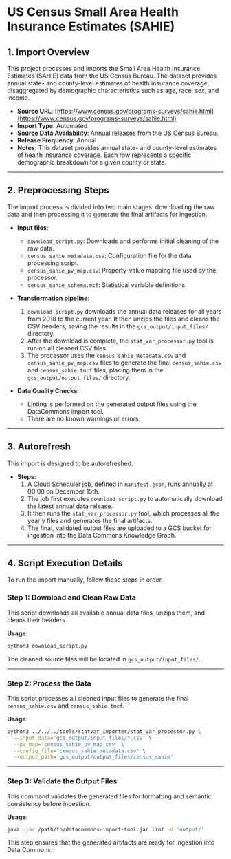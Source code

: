 # US Census Small Area Health Insurance Estimates (SAHIE)

## 1. Import Overview

This project processes and imports the Small Area Health Insurance Estimates (SAHIE) data from the US Census Bureau. The dataset provides annual state- and county-level estimates of health insurance coverage, disaggregated by demographic characteristics such as age, race, sex, and income.

* **Source URL**: [https://www.census.gov/programs-surveys/sahie.html](https://www.census.gov/programs-surveys/sahie.html)
* **Import Type**: Automated
* **Source Data Availability**: Annual releases from the US Census Bureau.
* **Release Frequency**: Annual
* **Notes**: This dataset provides annual state- and county-level estimates of health insurance coverage. Each row represents a specific demographic breakdown for a given county or state.

---

## 2. Preprocessing Steps

The import process is divided into two main stages: downloading the raw data and then processing it to generate the final artifacts for ingestion.

* **Input files**:
  * `download_script.py`: Downloads and performs initial cleaning of the raw data.
  * `census_sahie_metadata.csv`: Configuration file for the data processing script.
  * `census_sahie_pv_map.csv`: Property-value mapping file used by the processor.
  * `census_sahie_schema.mcf`: Statistical variable definitions.

* **Transformation pipeline**:
  1. `download_script.py` downloads the annual data releases for all years from 2018 to the current year. It then unzips the files and cleans the CSV headers, saving the results in the `gcs_output/input_files/` directory.
  2. After the download is complete, the `stat_var_processor.py` tool is run on all cleaned CSV files.
  3. The processor uses the `census_sahie_metadata.csv` and `census_sahie_pv_map.csv` files to generate the final `census_sahie.csv` and `census_sahie.tmcf` files, placing them in the `gcs_output/output_files/` directory.

* **Data Quality Checks**:
  * Linting is performed on the generated output files using the DataCommons import tool.
  * There are no known warnings or errors.

---

## 3. Autorefresh

This import is designed to be autorefreshed.

* **Steps**:
  1. A Cloud Scheduler job, defined in `manifest.json`, runs annually at 00:00 on December 15th.
  2. The job first executes `download_script.py` to automatically download the latest annual data release.
  3. It then runs the `stat_var_processor.py` tool, which processes all the yearly files and generates the final artifacts.
  4. The final, validated output files are uploaded to a GCS bucket for ingestion into the Data Commons Knowledge Graph.

---

## 4. Script Execution Details

To run the import manually, follow these steps in order.

### Step 1: Download and Clean Raw Data

This script downloads all available annual data files, unzips them, and cleans their headers.

**Usage**:
```bash
python3 download_script.py
```
The cleaned source files will be located in `gcs_output/input_files/`.

---


### Step 2: Process the Data

This script processes all cleaned input files to generate the final `census_sahie.csv` and `census_sahie.tmcf`.

**Usage**:
```bash
python3 ../../../tools/statvar_importer/stat_var_processor.py \
  --input_data='gcs_output/input_files/*.csv' \
  --pv_map='census_sahie_pv_map.csv' \
  --config_file='census_sahie_metadata.csv' \
  --output_path='gcs_output/output_files/census_sahie'
```

---


### Step 3: Validate the Output Files

This command validates the generated files for formatting and semantic consistency before ingestion.

**Usage**:
```bash
java -jar /path/to/datacommons-import-tool.jar lint -d 'output/'
```
This step ensures that the generated artifacts are ready for ingestion into Data Commons.
